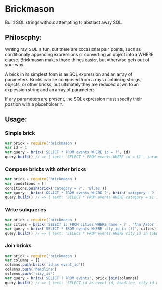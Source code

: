 # Brickmason

Build SQL strings without attempting to abstract away SQL.

## Philosophy:

Writing raw SQL is fun, but there are occasional pain points, such as
conditionally appending expressions or converting an object into a WHERE
clause. Brickmason makes those things easier, but otherwise gets out of
your way.

A brick in its simplest form is an SQL expression and an array of parameters.
Bricks can be composed from arrays containing strings, objects, or other
bricks, but ultimately they are reduced down to an expression string and an
array of parameters.

If any parameters are present, the SQL expression must specify their position
with a placeholder `?`.

## Usage:

### Simple brick
```javascript
var brick = require('brickmason')
var id = 1
var query = brick('SELECT * FROM events WHERE id = ?', id)
query.build() // => { text: 'SELECT * FROM events WHERE id = $1', params: [1] }
```

### Compose bricks with other bricks
```javascript
var brick = require('brickmason')
var conditions = []
conditions.push(brick('category = ?', 'Blues'))
var query = brick('SELECT * FROM events WHERE ?', brick('category = ?', 'Blues'))
query.build() // => { text: 'SELECT * FROM events WHERE category = $1', params: ['Blues'] }
```

### Write subqueries
```javascript
var brick = require('brickmason')
var cities = brick('SELECT id FROM cities WHERE name = ?', 'Ann Arbor')
var query = brick('SELECT * FROM events WHERE city_id in (?)', cities)
query.build() // => { text: 'SELECT * FROM events WHERE city_id in (SELECT id FROM cities WHERE name = $1)', params: ['Ann Arbor'] }
```

### Join bricks
```javascript
var brick = require('brickmason')
var columns = []
columns.push(brick('id as event_id'))
columns.push('headline')
columns.push('city_id')
var query = brick('SELECT ? FROM events', brick.join(columns))
query.build() // => { text: 'SELECT id as event_id, headline, city_id FROM events', params: [] }
```
